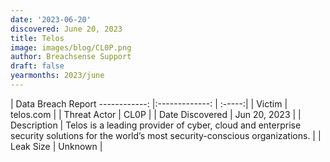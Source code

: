 ```yaml
---
date: '2023-06-20'
discovered: June 20, 2023
title: Telos
image: images/blog/CL0P.png
author: Breachsense Support
draft: false
yearmonths: 2023/june
---
```



| Data Breach Report
------------:     |:-------------:    | :-----:|
| Victim      | telos.com      | 
| Threat Actor      | CL0P      | 
| Date Discovered      | Jun 20, 2023      | 
| Description      | Telos is a leading provider of cyber, cloud and enterprise security solutions for the world’s most security-conscious organizations.      | 
| Leak Size      | Unknown      | 

